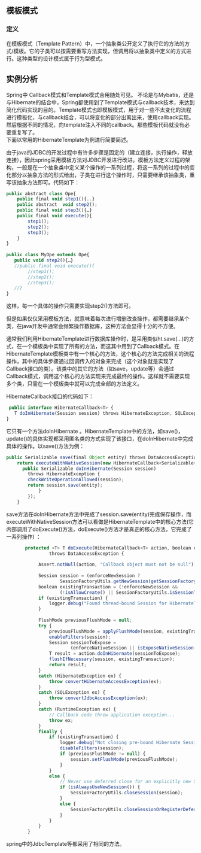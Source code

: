 ## 模板模式
### 定义
在模板模式（Template Pattern）中，一个抽象类公开定义了执行它的方法的方式/模板。它的子类可以按需要重写方法实现，但调用将以抽象类中定义的方式进行。这种类型的设计模式属于行为型模式。
## 实例分析
Spring中 Callback模式和Template模式合用随处可见。
不论是与Mybatis，还是与Hibernate的结合中，Spring都使用到了Template模式与callback技术，来达到简化代码实现的目的。Template模式也即模板模式，用于对一些不太变化的流程进行模板化，与callback结合，可以将变化的部分出离出来，使用callback实现。然后根据不同的情况，向template注入不同的callback。那些模板代码就没有必要重复写了。  <br />
下面以常用的HibernateTemplate为例进行简要简述。

由于java的JDBC的开发过程中有许多步骤是固定的（建立连接，执行操作，释放连接），因此spring采用模板方法对JDBC开发进行改进。模板方法定义过程的架构，一般是在一个抽象类中定义某个操作的一系列过程，将这一系列的过程中的变化部分以抽象方法的形式给出，子类在进行这个操作时，只需要继承该抽象类，重写该抽象方法即可。代码如下： 
```javascript
public abstract class Ope{  
    public final void step1(){..}  
    public abstract  void step2();  
    public final void step3(){…}  
    public final void execute(){  
        step1();  
        step2();  
        step3();  
    }  
}  
  
public class MyOpe extends Ope{  
   public void step2(){…}  
   //public final void execute(){  
        //step1();  
        //step2();  
        //step3();  
   //}  
}  
```
这样，每一个具体的操作只需要实现step2()方法即可。

但是如果仅仅采用模板方法，就意味着每次进行增删改查操作，都需要继承某个类，在java开发中通常会频繁操作数据库，这种方法会显得十分的不方便。

通常我们利用HibernateTemplate进行数据库操作时，是采用类似ht.save(…)的方式，在一个模板类中实现了所有的方法，而这其中用到了Callback模式。在HibernateTemplate模板类中有一个核心的方法，这个核心的方法完成相关的流程操作，其中的具体步骤通过回调传入的对象来完成（这个对象就是实现了Callback接口的类）。该类中的其它的方法（如save，update等）会通过Callback模式，调用这个核心的方法实现来完成最终的操作。这样就不需要实现多个类，只需在一个模板类中就可以完成全部的方法定义。

HibernateCallback接口的代码如下： 
```javascript
 public interface HibernateCallback<T> {  
   T doInHibernate(Session session) throws HibernateException, SQLException;  
} 
```
它只有一个方法doInHibernate 。HibernateTemplate中的方法，如save()，update()的具体实现都采用匿名类的方式实现了该接口，在doInHibernate中完成具体的操作。以save()方法为例：

```javascript
public Serializable save(final Object entity) throws DataAccessException {  
    return executeWithNativeSession(new HibernateCallback<Serializable>() {  
      public Serializable doInHibernate(Session session)   
        throws HibernateException {  
        checkWriteOperationAllowed(session);  
        return session.save(entity);  
            }  
        });  
    } 
```
   save方法在doInHibernate方法中完成了session.save(entity)完成保存操作，而executeWithNativeSession方法可以看做是HibernateTemplate中的核心方法(它内部调用了doExecute()方法，doExecute()方法才是真正的核心方法，它完成了一系列操作)  ：
```javascript
       protected <T> T doExecute(HibernateCallback<T> action, boolean enforceNewSession, boolean enforceNativeSession)  
                throws DataAccessException {  
      
            Assert.notNull(action, "Callback object must not be null");  
      
            Session session = (enforceNewSession ?  
                    SessionFactoryUtils.getNewSession(getSessionFactory(), getEntityInterceptor()) : getSession());  
            boolean existingTransaction = (!enforceNewSession &&  
                    (!isAllowCreate() || SessionFactoryUtils.isSessionTransactional(session, getSessionFactory())));  
            if (existingTransaction) {  
                logger.debug("Found thread-bound Session for HibernateTemplate");  
            }  
      
            FlushMode previousFlushMode = null;  
            try {  
                previousFlushMode = applyFlushMode(session, existingTransaction);  
                enableFilters(session);  
                Session sessionToExpose =  
                        (enforceNativeSession || isExposeNativeSession() ? session : createSessionProxy(session));  
                T result = action.doInHibernate(sessionToExpose);  
                flushIfNecessary(session, existingTransaction);  
                return result;  
            }  
            catch (HibernateException ex) {  
                throw convertHibernateAccessException(ex);  
            }  
            catch (SQLException ex) {  
                throw convertJdbcAccessException(ex);  
            }  
            catch (RuntimeException ex) {  
                // Callback code threw application exception...  
                throw ex;  
            }  
            finally {  
                if (existingTransaction) {  
                    logger.debug("Not closing pre-bound Hibernate Session after HibernateTemplate");  
                    disableFilters(session);  
                    if (previousFlushMode != null) {  
                        session.setFlushMode(previousFlushMode);  
                    }  
                }  
                else {  
                    // Never use deferred close for an explicitly new Session.  
                    if (isAlwaysUseNewSession()) {  
                        SessionFactoryUtils.closeSession(session);  
                    }  
                    else {  
                        SessionFactoryUtils.closeSessionOrRegisterDeferredClose(session, getSessionFactory());  
                    }  
                }  
            }  
        }  
```

spring中的JdbcTemplate等都采用了相同的方法。 
